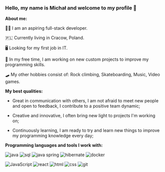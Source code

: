 ### Hello, my name is Michał and welcome to my profile 👋

**About me:**

 🙋‍♂️ I am an aspiring full-stack developer.

 🇵🇱 Currently living in Cracow, Poland.

 🖥️ Looking for my first job in IT.

 📖 In my free time, I am working on new custom projects to improve my programming skills.

 🛹 My other hobbies consist of: Rock climbing, Skateboarding, Music, Video games.

**My best qualities:**

  - Great in communication with others, I am not afraid to meet new people and open to feedback, I contribute to a positive team dynamic;
  
  - Creative and innovative, I often bring new light to projects I'm working on;
  
  - Continuously learning, I am ready to try and learn new things to improve my programming knowledge every day;

**Programming languages and tools I work with:**

![java](https://github.com/MichalWawro/MichalWawro/assets/123944019/61ac64fe-ce51-412c-95ec-6a3bdb390b15)
![sql](https://github.com/MichalWawro/MichalWawro/assets/123944019/534189a5-06bc-41fa-8b0b-523380641e85)
![java spring](https://github.com/MichalWawro/MichalWawro/assets/123944019/7ea4d8b7-c07e-4a38-812c-af8edac9c3b3)
![hibernate](https://github.com/MichalWawro/MichalWawro/assets/123944019/7e9c404a-6e3c-477e-94b4-325e01bb1851)
![docker](https://github.com/MichalWawro/MichalWawro/assets/123944019/0cc57cec-337f-4697-9993-4104f0235d47)


![JavaScript](https://github.com/MichalWawro/MichalWawro/assets/123944019/3d3a7b32-9d09-439f-9018-cd5afde300be)
![react](https://github.com/MichalWawro/MichalWawro/assets/123944019/2ce46dc4-5878-493f-b063-33315204008d)
![html](https://github.com/MichalWawro/MichalWawro/assets/123944019/e33eb18e-afcb-4340-9000-02211de5ab97)
![css](https://github.com/MichalWawro/MichalWawro/assets/123944019/605a5f63-ebca-4724-b10b-0959a5634d39)
![git](https://github.com/MichalWawro/MichalWawro/assets/123944019/74701c7f-4e65-4bd8-9cbf-de39ddbbb343)

<!--
**MichalWawro/MichalWawro** is a ✨ _special_ ✨ repository because its `README.md` (this file) appears on your GitHub profile.

Here are some ideas to get you started:

- 🔭 I’m currently working on ...
- 🌱 I’m currently learning ...
- 👯 I’m looking to collaborate on ...
- 🤔 I’m looking for help with ...
- 💬 Ask me about ...
- 📫 How to reach me: ...
- 😄 Pronouns: ...
- ⚡ Fun fact: ...
-->
